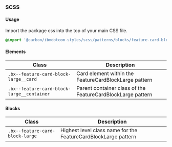 ### SCSS

#### Usage

Import the package css into the top of your main CSS file.

```css
@import '@carbon/ibmdotcom-styles/scss/patterns/blocks/feature-card-block-large/feature-card-block-large';
```

#### Elements

| Class                                      | Description                                                 |
| ------------------------------------------ | ----------------------------------------------------------- |
| `.bx--feature-card-block-large__card`      | Card element within the FeatureCardBlockLarge pattern       |
| `.bx--feature-card-block-large__container` | Parent container class of the FeatureCardBlockLarge pattern |

#### Blocks

| Class                           | Description                                                    |
| ------------------------------- | -------------------------------------------------------------- |
| `.bx--feature-card-block-large` | Highest level class name for the FeatureCardBlockLarge pattern |
